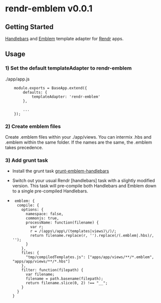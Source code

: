 
# rendr-emblem v0.0.1 



## Getting Started

[Handlebars](http://handlebarsjs.com/) and [Emblem](http://emblemjs.com/) template adapter for [Rendr](https://github.com/airbnb/rendr) apps.



## Usage



### 1) Set the default templateAdapter to rendr-emblem

./app/app.js

```
    module.exports = BaseApp.extend({
        defaults: {
            templateAdapter: 'rendr-emblem'
        },
        
        ...
    });
```


### 2)  Create emblem files

Create .emblem files within your ./app/views.  You can intermix .hbs and .emblem within the same folder.  If the names are the same, the .emblem takes precedence.


### 3)  Add grunt task

- Install the grunt task
[grunt-emblem-handlebars](https://github.com/modalstudios/grunt-emblem-handlebars.git)


- Switch out your usual Rendr [handlebars] task with a slightly modified version.  This task will pre-compile both Handlebars and Emblem down to a single pre-compiled Handlebars.

- ```
   emblem: {
    compile: {
      options: {
        namespace: false,
        commonjs: true,
        processName: function(filename) {
          var r;
          r = /(apps\/app\/(templates|views)\/)/;
          return filename.replace(r, '').replace(/(.emblem|.hbs)/, '');
        }
      },
      files: {
        "tmp/compiledTemplates.js": ["apps/app/views/**/*.emblem", "apps/app/views/**/*.hbs"]
      },
      filter: function(filepath) {
        var filename;
        filename = path.basename(filepath);
        return filename.slice(0, 2) !== "__";
      }
    }
  }
```



